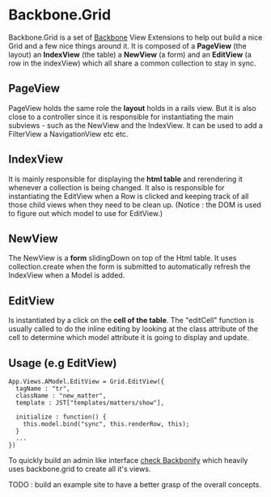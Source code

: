 # Backbone.Grid

Backbone.Grid is a set of [Backbone][2] View Extensions to help out build a nice Grid and a few nice things around it. It is composed of a **PageView** (the layout) an **IndexView** (the table) a **NewView** (a form) and an **EditView** (a row in the indexView) which all share a common collection to stay in sync.

## PageView
PageView holds the same role the __layout__ holds in a rails view. But it is also close to a controller since it is responsible for instantiating the main subviews - such as the NewView and the IndexView. It can be used to add a FilterView a NavigationView etc etc.

## IndexView
It is mainly responsible for displaying the __html table__ and rerendering it whenever a collection is being changed. It also is responsible for instantiating the EditView when a Row is clicked and keeping track of all those child views when they need to be clean up. (Notice : the DOM is used to figure out which model to use for EditView.)

## NewView
The NewView is a __form__ slidingDown on top of the Html table. It uses collection.create when the form is submitted to automatically refresh the IndexView when a Model is added.


## EditView
Is instantiated by a click on the __cell of the table__. The "editCell" function is usually called to do the inline editing by looking at the class attribute of the cell to determine which model attribute it is going to display and update.


## Usage (e.g EditView)

    App.Views.AModel.EditView = Grid.EditView({
      tagName : "tr",
      className : "new_matter",
      template : JST["templates/matters/show"],

      initialize : function() {
        this.model.bind("sync", this.renderRow, this);
      }
      ...
    })

To quickly build an admin like interface [check Backbonify][1] which heavily uses backbone.grid to create all it's views.

TODO : build an example site to have a better grasp of the overall concepts.

[1]: https://github.com/charly/backbonify
[2]: https://github.com/documentcloud/backbone